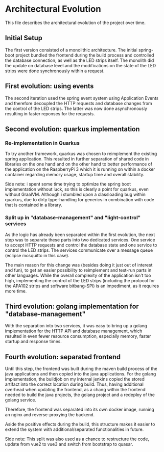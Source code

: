# Architectural Evolution

This file describes the architectural evolution of the project over time.

## Initial Setup
The first version consisted of a monolithic architecture. The initial spring-boot project bundled the frontend during the build process and controlled the database connection, as well as the LED strips itself.
The monolith did the update on database level and the modifications on the state of the LED strips were done synchronously within a request.

## First evolution: using events
The second iteration used the spring event system using Application Events and therefore decoupled the HTTP requests and database changes from the control of the LED strips. The latter was now done asynchronously resulting in faster reponses for the requests.

## Second evolution: quarkus implementation 
### Re-implementation in Quarkus
To try another framework, quarkus was chosen to reimplement the existing spring application. This resulted in further separation of shared code in libraries on the one hand and on the other hand to better performance of the application on the RaspberryPi 3 which it is running on within a docker container regarding memory usage, startup time and overall stability. 

Side note: i spent some time trying to optimize the spring boot implementation without luck, so this is clearly a point for quarkus, even without GraalVM. Although i stumbled upon a classloading bug within quarkus, due to dirty type-handling for generics in combination with code that is contained in a library.

### Split up in "database-management" and "light-control" services
As the logic has already been separated within the first evolution, the next step was to separate these parts into two dedicated services. One service to accept HTTP requests and control the database state and one service to control the LED strips. The services communicate over a message queue (eclipse mosquitto in this case).

The main reason for this change was (besides doing it just out of interest and fun), to get an easier possibility to reimplement and test-run parts in other languages. While the overall complexity of the application isn't too high, implementing the control of the LED strips (including the protocol for the APA102 strips and software bitbang-SPI) is an impediment, as it requires more time. 

## Third evolution: golang implementation for "database-management"
With the separation into two services, it was easy to bring up a golang implementation for the HTTP API and database management, which resulted in even fewer resource consumption, especially memory, faster startup and response times. 

## Fourth evolution: separated frontend
Until this step, the frontend was built during the maven build process of the java applications and then copied into the java applications. For the golang implementation, the buildjob on my internal jenkins copied the stored artifact into the correct location during build. Thus, having additional overhead when updating the frontend, as a chang within the frontend needed to build the java projects, the golang project and a redeploy of the golang service. 

Therefore, the frontend was separated into its own docker image, running an nginx and reverse-proxying the backend. 

Aside the positive effects during the build, this structure makes it easier to extend the system with additional/separated functionalities in future.

Side note: This split was also used as a chance to restructure the code, update from vue2 to vue3 and switch from bootstrap to quasar.